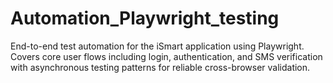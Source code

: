 # Automation_Playwright_testing
End-to-end test automation for the iSmart application using Playwright. Covers core user flows including login, authentication, and SMS verification with asynchronous testing patterns for reliable cross-browser validation.
